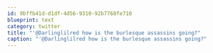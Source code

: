 ```yaml
---
id: 9bffb41d-d1df-4d56-9310-92b7768fe710
blueprint: text
category: twitter
title: "'@Darlinglilred how is the burlesque assassins going?"
caption: "'@Darlinglilred how is the burlesque assassins going?"
---
```

